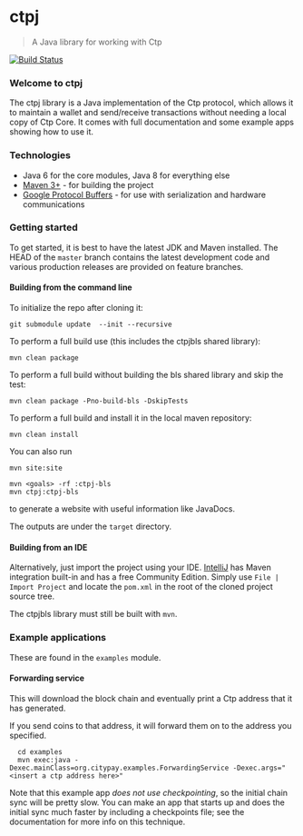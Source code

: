 # ctpj

> A Java library for working with Ctp

[![Build Status](https://travis-ci.com/ctpevo/ctpj.svg?token=Pzix7aqnMuGS9c6BmBz2&branch=master)](https://travis-ci.com/ctpevo/ctpj)

### Welcome to ctpj

The ctpj library is a Java implementation of the Ctp protocol, which allows it to maintain a wallet and send/receive transactions without needing a local copy of Ctp Core. It comes with full documentation and some example apps showing how to use it.

### Technologies

* Java 6 for the core modules, Java 8 for everything else
* [Maven 3+](http://maven.apache.org) - for building the project
* [Google Protocol Buffers](https://github.com/google/protobuf) - for use with serialization and hardware communications

### Getting started

To get started, it is best to have the latest JDK and Maven installed. The HEAD of the `master` branch contains the latest development code and various production releases are provided on feature branches.

#### Building from the command line
To initialize the repo after cloning it: 
```
git submodule update  --init --recursive
```
To perform a full build use (this includes the ctpjbls shared library):
```
mvn clean package
```
To perform a full build without building the bls shared library and skip the test:
```
mvn clean package -Pno-build-bls -DskipTests
```
To perform a full build and install it in the local maven repository:
```
mvn clean install
```
You can also run
```
mvn site:site

mvn <goals> -rf :ctpj-bls
mvn ctpj:ctpj-bls
```
to generate a website with useful information like JavaDocs.

The outputs are under the `target` directory.

#### Building from an IDE

Alternatively, just import the project using your IDE. [IntelliJ](http://www.jetbrains.com/idea/download/) has Maven integration built-in and has a free Community Edition. 
Simply use `File | Import Project` and locate the `pom.xml` in the root of the cloned project source tree.

The ctpjbls library must still be built with `mvn`.

### Example applications

These are found in the `examples` module.

#### Forwarding service

This will download the block chain and eventually print a Ctp address that it has generated.

If you send coins to that address, it will forward them on to the address you specified.

```
  cd examples
  mvn exec:java -Dexec.mainClass=org.citypay.examples.ForwardingService -Dexec.args="<insert a ctp address here>"
```

Note that this example app *does not use checkpointing*, so the initial chain sync will be pretty slow. You can make an app that starts up and does the initial sync much faster by including a checkpoints file; see the documentation for
more info on this technique.
